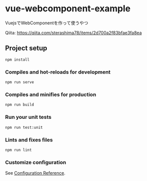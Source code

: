 # vue-webcomponent-example

VuejsでWebComponentを作って使うやつ

Qiita: https://qiita.com/sterashima78/items/2d700a2f83bfae3fa8ea

## Project setup
```
npm install
```

### Compiles and hot-reloads for development
```
npm run serve
```

### Compiles and minifies for production
```
npm run build
```

### Run your unit tests
```
npm run test:unit
```

### Lints and fixes files
```
npm run lint
```

### Customize configuration
See [Configuration Reference](https://cli.vuejs.org/config/).
